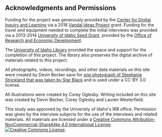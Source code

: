 
## Acknowledgments and Permissions

Funding for the project was generously provided by the [Center for Digital Inquiry and Learning](https://cdil.lib.uidaho.edu/) via a 2016 [Vandal Ideas Project](https://www.uidaho.edu/research/faculty/find-funding/internal-funding/vandal-ideas-project) grant. Funding for the travel and equipment needed to complete the initial interviews was provided via a 2013-2014 [University of Idaho Seed Grant](https://www.uidaho.edu/research/faculty/find-funding/internal-funding/seed-grant), provided by the [Office of Research and Economic Development](https://www.uidaho.edu/research/). 

The [University of Idaho Library](https://www.lib.uidaho.edu/) provided the space and support for the completion of this project. The library also preserves the digital archive of materials related to this project.

All photographs, videos, recordings, and other data materials on this site were created by Devin Becker save for [one photograph of Stephanie Strickland that was taken by Star Black](https://commons.wikimedia.org/wiki/File:US_poet_Stephanie_Strickland.jpg#/media/File:US_poet_Stephanie_Strickland.jpg) and is used under a CC-BY 3.0 license. 

All illustrations were created by Corey Oglesby. Writing included on this site was created by Devin Becker, Corey Oglesby and Lauren Westerfield. 

This study was approved by the University of Idaho's IRB office. Permission was given by the interview subjects for the use of the interviews and related materials. All materials are licensed under a <a rel="license" href="http://creativecommons.org/licenses/by-nc-sa/4.0/">Creative Commons Attribution-NonCommercial-ShareAlike 4.0 International License</a>. <a rel="license" href="http://creativecommons.org/licenses/by-nc-sa/4.0/"><img alt="Creative Commons License" style="border-width:0" src="https://i.creativecommons.org/l/by-nc-sa/4.0/88x31.png" /></a>. 

<!--<br /><span xmlns:dct="http://purl.org/dc/terms/" property="dct:title">CTRL+Shift: Writing Practice at the Dawn of the Digital Era</span> by <a xmlns:cc="http://creativecommons.org/ns#" href="http://ctrl-shift.org" property="cc:attributionName" rel="cc:attributionURL">Devin Becker</a> is licensed under a <a rel="license" href="http://creativecommons.org/licenses/by-nc-sa/4.0/">Creative Commons Attribution-NonCommercial-ShareAlike 4.0 International License</a>.
<!--<br />Based on a work at <a xmlns:dct="http://purl.org/dc/terms/" href="http://ctrl-shift.org" rel="dct:source">http://ctrl-shift.org</a>.<br />Permissions beyond the scope of this license may be available at <a xmlns:cc="http://creativecommons.org/ns#" href="http://ctrl-shift.org/about.html" rel="cc:morePermissions">http://ctrl-shift.org/about.html</a>.-->